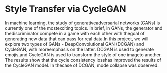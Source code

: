 # Style Transfer via CycleGAN

In machine learning, the study of generativeadversarial networks (GANs) is currently one of the mostexciting topics. In brief, in GANs, the generator and thediscriminator compete in a game with each other with thegoal of generating new data that can pass for real data.In this project, we will explore two types of GANs - DeepConvolutional GAN (DCGAN) and CycleGAN, with moreemphasis on the latter. DCGAN is used to generate emojis,and CycleGAN is used to transform the style of one imageto another. The results show that the cycle consistency losshas improved the results of the CycleGAN model. In thecase of DCGAN, mode collapse was observed.

